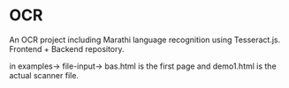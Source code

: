 # OCR
An OCR project including Marathi language recognition using Tesseract.js. Frontend + Backend repository.

in examples-> file-input-> bas.html is the first page and demo1.html is the actual scanner file.


